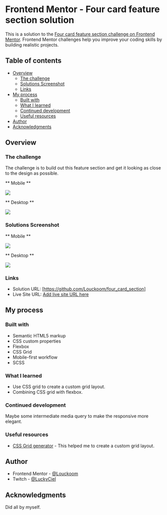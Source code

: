 # Frontend Mentor - Four card feature section solution

This is a solution to the [Four card feature section challenge on Frontend Mentor](https://www.frontendmentor.io/challenges/four-card-feature-section-weK1eFYK). Frontend Mentor challenges help you improve your coding skills by building realistic projects. 

## Table of contents

- [Overview](#overview)
  - [The challenge](#the-challenge)
  - [Solutions Screenshot](#solutions-screenshot)
  - [Links](#links)
- [My process](#my-process)
  - [Built with](#built-with)
  - [What I learned](#what-i-learned)
  - [Continued development](#continued-development)
  - [Useful resources](#useful-resources)
- [Author](#author)
- [Acknowledgments](#acknowledgments)

## Overview

### The challenge

The challenge is to build out this feature section and get it looking as close to the design as possible.

** Mobile **

![](design/mobile-design.jpg)

** Desktop **

![](design/desktop-design.jpg)

### Solutions Screenshot

** Mobile **

![](images/screenshot_mobile.jpg)

** Desktop **

![](images/screenshot_desktop.jpg)

### Links

- Solution URL: [https://github.com/Louckoom/four_card_section]
- Live Site URL: [Add live site URL here](https://your-live-site-url.com)

## My process

### Built with

- Semantic HTML5 markup
- CSS custom properties
- Flexbox
- CSS Grid
- Mobile-first workflow
- SCSS

### What I learned

- Use CSS grid to create a custom grid layout.
- Combining CSS grid with flexbox.

### Continued development

Maybe some intermediate media query to make the responsive more elegant.

### Useful resources

- [CSS Grid generator](https://cssgrid-generator.netlify.app/) - This helped me to create a custom grid layout.

## Author

- Frontend Mentor - [@Louckoom](https://www.frontendmentor.io/profile/Louckoom)
- Twitch - [@LuckyCiel](https://www.twitch.tv/luckyciel)

## Acknowledgments

Did all by myself.
